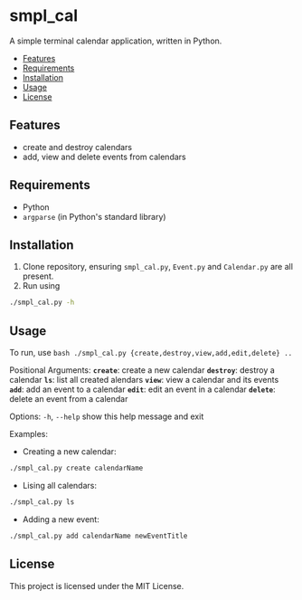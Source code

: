 # smpl_cal
A simple terminal calendar application, written in Python.

- [Features](##features)
- [Requirements](##requirements)
- [Installation](##installation)
- [Usage](##usage)
- [License](#license)


## Features
- create and destroy calendars
- add, view and delete events from calendars

## Requirements
- Python
- `argparse` (in Python's standard library)

## Installation

1. Clone repository, ensuring `smpl_cal.py`, `Event.py` and `Calendar.py` are all present.
2. Run using
  ```bash
  ./smpl_cal.py -h
```

## Usage

To run, use ```bash
./smpl_cal.py {create,destroy,view,add,edit,delete} ..```


Positional Arguments:
    **`create`**: create a new calendar
    **`destroy`**: destroy a calendar
    **`ls`**: list all created alendars
    **`view`**: view a calendar and its events
    **`add`**: add an event to a calendar
    **`edit`**: edit an event in a calendar
    **`delete`**: delete an event from a calendar

Options:
  `-h`, `--help`            show this help message and exit

Examples:
- Creating a new calendar:
```bash
./smpl_cal.py create calendarName
```

- Lising all calendars:
```bash
./smpl_cal.py ls
```

- Adding a new event:
```bash
./smpl_cal.py add calendarName newEventTitle
```


## License
This project is licensed under the MIT License.
